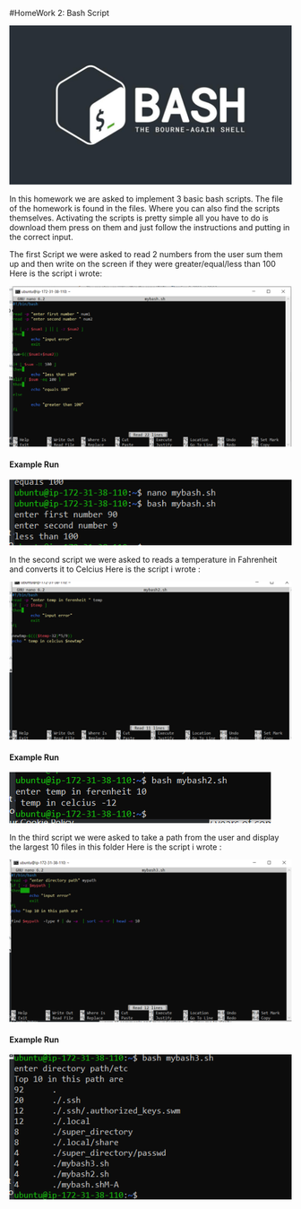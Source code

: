 #HomeWork 2: Bash Script

![alt text](https://github.com/Samer99Najjar/Fursa_HW/blob/main/BashScript_HW1/pic/BashPic.jpg)

In this homework we are asked to implement 3 basic bash scripts.
The file of the homework is found in the files. Where you can also find the scripts themselves.
Activating the scripts is pretty simple all you have to do is download them press on them and just follow the instructions and putting in the correct input.

The first Script we were asked to read 2 numbers from the user sum them up
and then write on the screen if they were greater/equal/less than 100
Here is the script i wrote:

![alt text](https://github.com/Samer99Najjar/Fursa_HW/blob/main/BashScript_HW1/pic/mybash1.PNG)

#### **Example Run**

![alt text](https://github.com/Samer99Najjar/Fursa_HW/blob/main/BashScript_HW1/pic/mybash1example.PNG)





In the second script we were asked to reads a temperature in Fahrenheit and converts
it to Celcius
Here is the script i wrote :

![alt text](https://github.com/Samer99Najjar/Fursa_HW/blob/main/BashScript_HW1/pic/mybash2.PNG)

#### **Example Run**

![alt text](https://github.com/Samer99Najjar/Fursa_HW/blob/main/BashScript_HW1/pic/mybash2example.PNG)





In the third   script we were asked to take a path from the user and display the largest 10 files in this folder
Here is the script i wrote  :

![alt text](https://github.com/Samer99Najjar/Fursa_HW/blob/main/BashScript_HW1/pic/mybash3.PNG)

#### **Example Run**

![alt text](https://github.com/Samer99Najjar/Fursa_HW/blob/main/BashScript_HW1/pic/mybash3example.PNG)